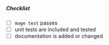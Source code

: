<!--
Thank you for your pull request. Please provide a description above and review
the requirements below.

Bug fixes and new features should include unit tests.

Contributors guide: https://github.com/virtomize/mail2most/blob/master/CONTRIBUTING.md
-->

##### Checklist
<!-- Remove items that do not apply. For completed items, change [ ] to [x]. -->

- [ ] `mage test` passes
- [ ] unit tests are included and tested
- [ ] documentation is added or changed
